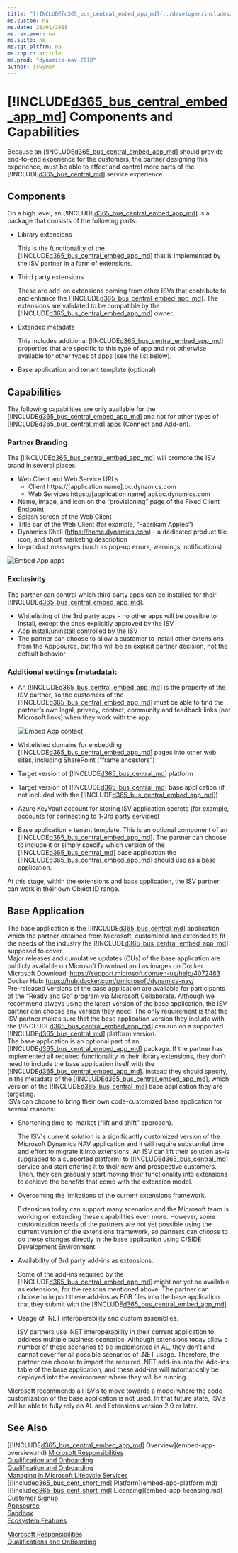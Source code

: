 ```yaml
---
title: "[!INCLUDE[d365_bus_central_embed_app_md](../developer/includes/d365_bus_central_embed_app_md.md)] components"
ms.custom: na
ms.date: 28/01/2018
ms.reviewer: na
ms.suite: na
ms.tgt_pltfrm: na
ms.topic: article
ms.prod: "dynamics-nav-2018"
author: jswymer
---
```


# [!INCLUDE[d365_bus_central_embed_app_md](../developer/includes/d365_bus_central_embed_app_md.md)] Components and Capabilities
Because an [!INCLUDE[d365_bus_central_embed_app_md](../developer/includes/d365_bus_central_embed_app_md.md)] should provide end-to-end experience for the customers, the partner designing this experience, must be able to affect and control more parts of the [!INCLUDE[d365_bus_central_md](../developer/includes/d365_bus_central_md.md)] service experience.

## Components 
On a high level, an [!INCLUDE[d365_bus_central_embed_app_md](../developer/includes/d365_bus_central_embed_app_md.md)] is a package that consists of the following parts:

-   Library extensions

    This is the functionality of the [!INCLUDE[d365_bus_central_embed_app_md](../developer/includes/d365_bus_central_embed_app_md.md)] that is implemented by the ISV partner in a form of extensions.  
-   Third party extensions 

    These are add-on extensions coming from other ISVs that contribute to and enhance the [!INCLUDE[d365_bus_central_embed_app_md](../developer/includes/d365_bus_central_embed_app_md.md)]. The extensions are validated to be compatible by the [!INCLUDE[d365_bus_central_embed_app_md](../developer/includes/d365_bus_central_embed_app_md.md)] owner.  
-   Extended metadata 

    This includes additional [!INCLUDE[d365_bus_central_embed_app_md](../developer/includes/d365_bus_central_embed_app_md.md)] properties that are specific to this type of app and not otherwise available for other types of apps (see the list below). 
-   Base application and tenant template (optional)  

## Capabilities
The following capabilities are only available for the [!INCLUDE[d365_bus_central_embed_app_md](../developer/includes/d365_bus_central_embed_app_md.md)] and not for other types of [!INCLUDE[d365_bus_central_md](../developer/includes/d365_bus_central_md.md)] apps (Connect and Add-on).

### Partner Branding
The [!INCLUDE[d365_bus_central_embed_app_md](../developer/includes/d365_bus_central_embed_app_md.md)] will promote the ISV brand in several places: 
-   Web Client and Web Service URLs  
    -   Client https://[application name].bc.dynamics.com 
    -   Web Services https://[application name].api.bc.dynamics.com 
-   Name, image, and icon on the “provisioning” page of the Fixed Client Endpoint 
-   Splash screen of the Web Client 
-   Title bar of the Web Client (for example, “Fabrikam Apples”) 
-   Dynamics Shell (https://home.dynamics.com) - a dedicated product tile, icon, and short marketing description 
-   In-product messages (such as pop-up errors, warnings, notifications)


 ![Embed App apps](../media/embed-app-apps.png "Embed App apps")  

### Exclusivity
The partner can control which third party apps can be installed for their [!INCLUDE[d365_bus_central_embed_app_md](../developer/includes/d365_bus_central_embed_app_md.md)].  
-   Whitelisting of the 3rd party apps - no other apps will be possible to install, except the ones explicitly approved by the ISV 
-   App install/uninstall controlled by the ISV 
-   The partner can choose to allow a customer to install other extensions from the AppSource, but this will be an explicit partner decision, not the default behavior 

### Additional settings (metadata): 
-   An [!INCLUDE[d365_bus_central_embed_app_md](../developer/includes/d365_bus_central_embed_app_md.md)] is the property of the ISV partner, so the customers of the [!INCLUDE[d365_bus_central_embed_app_md](../developer/includes/d365_bus_central_embed_app_md.md)] must be able to find the partner’s own legal, privacy, contact, community and feedback links (not Microsoft links) when they work with the app: 

    ![Embed App contact](../media/embed-app-contact.png "Embed App contact")  
 
-   Whitelisted domains for embedding [!INCLUDE[d365_bus_central_embed_app_md](../developer/includes/d365_bus_central_embed_app_md.md)] pages into other web sites, including SharePoint (“frame ancestors”) 
-   Target version of [!INCLUDE[d365_bus_central_md](../developer/includes/d365_bus_central_md.md)] platform 
-   Target version of [!INCLUDE[d365_bus_central_md](../developer/includes/d365_bus_central_md.md)] base application (if not included with the [!INCLUDE[d365_bus_central_embed_app_md](../developer/includes/d365_bus_central_embed_app_md.md)]) 
-   Azure KeyVault account for storing ISV application secrets (for example, accounts for connecting to 1-3rd party services) 
-   Base application + tenant template. This is an optional component of an [!INCLUDE[d365_bus_central_embed_app_md](../developer/includes/d365_bus_central_embed_app_md.md)]. The partner can choose to include it or simply specify which version of the [!INCLUDE[d365_bus_central_md](../developer/includes/d365_bus_central_md.md)] base application the [!INCLUDE[d365_bus_central_embed_app_md](../developer/includes/d365_bus_central_embed_app_md.md)] should use as a base application.

At this stage, within the extensions and base application, the ISV partner can work in their own Object ID range. 

## Base Application 
The base application is the [!INCLUDE[d365_bus_central_md](../developer/includes/d365_bus_central_md.md)] application which the partner obtained from Microsoft, customized and extended to fit the needs of the industry the [!INCLUDE[d365_bus_central_embed_app_md](../developer/includes/d365_bus_central_embed_app_md.md)] supposed to cover.  
Major releases and cumulative updates (CUs) of the base application are publicly available on Microsoft Download and as images on Docker. 
Microsoft Download: https://support.microsoft.com/en-us/help/4072483 
Docker Hub: https://hub.docker.com/r/microsoft/dynamics-nav/  
Pre-released versions of the base application are available for participants of the “Ready and Go” program via Microsoft Collaborate. 
Although we recommend always using the latest version of the base application, the ISV partner can choose any version they need. The only requirement is that the ISV partner makes sure that the base application version they include with the [!INCLUDE[d365_bus_central_embed_app_md](../developer/includes/d365_bus_central_embed_app_md.md)] can run on a supported [!INCLUDE[d365_bus_central_md](../developer/includes/d365_bus_central_md.md)] platform version.  
The base application is an optional part of an [!INCLUDE[d365_bus_central_embed_app_md](../developer/includes/d365_bus_central_embed_app_md.md)] package. If the partner has implemented all required functionality in their library extensions, they don’t need to include the base application itself with the [!INCLUDE[d365_bus_central_embed_app_md](../developer/includes/d365_bus_central_embed_app_md.md)]. Instead they should specify, in the metadata of the [!INCLUDE[d365_bus_central_embed_app_md](../developer/includes/d365_bus_central_embed_app_md.md)], which version of the [!INCLUDE[d365_bus_central_md](../developer/includes/d365_bus_central_md.md)] base application they are targeting.  
ISVs can choose to bring their own code-customized base application for several reasons: 
-   Shortening time-to-market (“lift and shift” approach).

    The ISV's current solution is a significantly customized version of the Microsoft Dynamics NAV application and it will require substantial time and effort to migrate it into extensions. An ISV can lift their solution as-is (upgraded to a supported platform) to [!INCLUDE[d365_bus_central_md](../developer/includes/d365_bus_central_md.md)] service and start offering it to their new and prospective customers. Then, they can gradually start moving their functionality into extensions to achieve the benefits that come with the extension model.  
-   Overcoming the limitations of the current extensions framework.

    Extensions today can support many scenarios and the Microsoft team is working on extending these capabilities even more. However, some customization needs of the partners are not yet possible using the current version of the extensions framework, so partners can choose to do these changes directly in the base application using C/SIDE Development Environment.  
-   Availability of 3rd party add-ins as extensions.

    Some of the add-ins required by the [!INCLUDE[d365_bus_central_embed_app_md](../developer/includes/d365_bus_central_embed_app_md.md)] might not yet be available as extensions, for the reasons mentioned above. The partner can choose to import these add-ins as FOB files into the base application that they submit with the [!INCLUDE[d365_bus_central_embed_app_md](../developer/includes/d365_bus_central_embed_app_md.md)].   
-   Usage of .NET interoperability and custom assemblies.

    ISV partners use .NET interoperability in their current application to address multiple business scenarios. Although extensions today allow a number of these scenarios to be implemented in AL, they don’t and cannot cover for all possible scenarios of .NET usage. Therefore, the partner can choose to import the required .NET add-ins into the Add-ins table of the base application, and these add-ins will automatically be deployed into the environment where they will be running.

Microsoft recommends all ISV’s to move towards a model where the code-customization of the base application is not used. In that future state, ISV’s will be able to fully rely on AL and Extensions version 2.0 or later.  
 
## See Also  
[[!INCLUDE[d365_bus_central_embed_app_md](../developer/includes/d365_bus_central_embed_app_md.md)] Overview](embed-app-overview.md) 
[Microsoft Responsibilities](embed-app-microsoft-responsibilities.md)   
[Qualification and Onboarding](embed-app-qualifications-onboarding.md)  
[Qualification and Onboarding](embed-app-qualifications-onboarding.md)  
[Managing in Microsoft Lifecycle Services](embed-app-lifecycle-services.md) 
[[!include[d365_bus_cent_short_md](../developer/includes/d365_bus_cent_short_md.md)] Platform](embed-app-platform.md)  
[[!include[d365_bus_cent_short_md](../developer/includes/d365_bus_cent_short_md.md)] Licensing](embed-app-licensing.md)  
[Customer Signup](embed-app-customer-signup.md)  
[Appsource](embed-app-appsource.md)  
[Sandbox](embed-app-sandbox.md)  
[Ecosystem Features](embed-app-ecosystem.md)  



[Microsoft Responsibilities](embed-app-microsoft-responsibilities.md)  
[Qualifications and OnBoarding](embed-app-qualifiactions-onboarding.md)  

